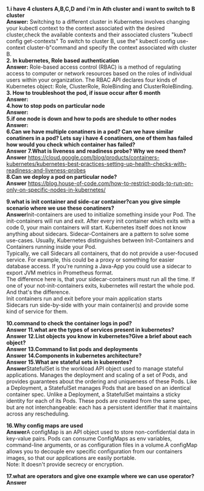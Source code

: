 **1.i have 4 clusters A,B,C,D and i'm in Ath cluster and i want to switch to B cluster  
Answer:**   Switching to a different cluster in Kubernetes involves changing your kubectl context to the context associated with the desired cluster,check the available contexts and their associated clusters "kubectl config get-contexts" To switch to cluster B, use the" kubectl config use-context cluster-b"command and specify the context associated with cluster B.   
**2. In kubernetes, Role based authentication    
Answer:** Role-based access control (RBAC) is a method of regulating access to computer or network resources based on the roles of individual users within your organization.  The RBAC API declares four kinds of Kubernetes object: Role, ClusterRole, RoleBinding and ClusterRoleBinding.   
**3. How to troubleshoot the pod, if issue occur after 6 month    
Answer:**   
**4.how to stop pods on particular node    
Answer:**   
**5.if one node is down and how to pods are shedule to other nodes    
Answer:**   
**6.Can we have multiple conatiners in a pod? Can we have similar conatiners in a pod? Lets say i have 4 conatiners, one of them has failed how would you check which container has failed?   
Answer**
**7.What is liveness and readiness probe? Why we need them?   
Answer** https://cloud.google.com/blog/products/containers-kubernetes/kubernetes-best-practices-setting-up-health-checks-with-readiness-and-liveness-probes   
**8.Can we deploy a pod on particular node?   
Answer** https://blog.house-of-code.com/how-to-restrict-pods-to-run-on-only-on-specific-nodes-in-kubernetes/   

**9.what is init container and side-car container?can you give simple scenario where we use these conatiners?   
Answer**Init-containers are used to initialize something inside your Pod. The init-containers will run and exit. After every init container which exits with a code 0, your main containers will start. 
Kubernetes itself does not know anything about sidecars. Sidecar-Containers are a pattern to solve some use-cases. Usually, Kubernetes distinguishes between Init-Containers and Containers running inside your Pod.   
Typically, we call Sidecars all containers, that do not provide a user-focused service. For example, this could be a proxy or something for easier database access. If you're running a Java-App you could use a sidecar to export JVM metrics in Prometheus format.   
The difference here is, that your sidecar-containers must run all the time. If one of your not-init-containers exits, kubernetes will restart the whole pod.
And that's the difference.   
Init containers run and exit before your main application starts   
Sidecars run side-by-side with your main container(s) and provide some kind of service for them.      

**10.command to check the container logs in pod?   
Answer**
**11.what are the types of services present in kubernetes?   
Answer**
**12.List objects you know in kubernetes?Give a brief about each object?   
Answer**
**13.Command to list pods and deployments   
Answer**
**14.Components in kubernetes architecture?   
Answer**
**15.What are stateful sets in kuberentes?   
Answer**StatefulSet is the workload API object used to manage stateful applications. Manages the deployment and scaling of a set of Pods, and provides guarantees about the ordering and uniqueness of these Pods. 
Like a Deployment, a StatefulSet manages Pods that are based on an identical container spec. Unlike a Deployment, a StatefulSet maintains a sticky identity for each of its Pods. These pods are created from the same spec, but are not interchangeable: each has a persistent identifier that it maintains across any rescheduling. 

**16.Why config maps are used   
Answer**A configMap is an API object used to store non-confidential data in key-value pairs. Pods can consume ConfigMaps as env variables, command-line arguments, or as configuration files in a volume.A configMap allows you to decouple env specific configuration from our containers images, so that our
applications are easily portable.   
Note: It doesn't provide secrecy or encryption.   

**17.what are operators and give one example where we can use operator? Answer**
